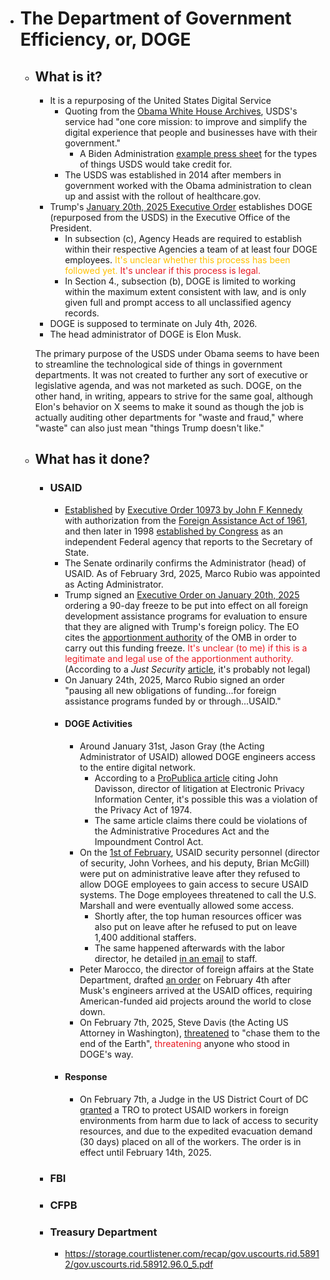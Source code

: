 - # The Department of Government Efficiency, or, DOGE
  - ## What is it?
    - It is a repurposing of the United States Digital Service
      - Quoting from the [Obama White House Archives](https://obamawhitehouse.archives.gov/the-press-office/2014/08/11/fact-sheet-improving-and-simplifying-digital-services), USDS's service had "one core mission: to improve and simplify the digital experience that people and businesses have with their government."
        - A Biden Administration [example press sheet](https://www.usds.gov/assets/files/USDS-Overview.pdf) for the types of things USDS would take credit for.
      - The USDS was established in 2014 after members in government worked with the Obama administration to clean up and assist with the rollout of healthcare.gov.
    - Trump's [January 20th, 2025 Executive Order](https://www.whitehouse.gov/presidential-actions/2025/01/establishing-and-implementing-the-presidents-department-of-government-efficiency/) establishes DOGE (repurposed from the USDS) in the Executive Office of the President.
      - In subsection (c), Agency Heads are required to establish within their respective Agencies a team of at least four DOGE employees. <span style="color:rgb(255, 192, 0)">It's unclear whether this process has been followed yet.</span> <span style="color:rgb(232, 27, 35)">It's unclear if this process is legal.</span>
      - In Section 4., subsection (b), DOGE is limited to working within the maximum extent consistent with law, and is only given full and prompt access to all unclassified agency records.
    - DOGE is supposed to terminate on July 4th, 2026.
    - The head administrator of DOGE is Elon Musk.
    
    The primary purpose of the USDS under Obama seems to have been to streamline the technological side of things in government departments. It was not created to further any sort of executive or legislative agenda, and was not marketed as such. DOGE, on the other hand, in writing, appears to strive for the same goal, although Elon's behavior on X seems to make it sound as though the job is actually auditing other departments for "waste and fraud," where "waste" can also just mean "things Trump doesn't like."
  - ## What has it done?
    - ### USAID
      - [Established](https://www.federalregister.gov/agencies/agency-for-international-development) by [Executive Order 10973 by John F Kennedy](https://www.presidency.ucsb.edu/documents/executive-order-10973-administration-foreign-assistance-and-related-functions) with authorization from the [Foreign Assistance Act of 1961](https://www.govinfo.gov/content/pkg/COMPS-1071/pdf/COMPS-1071.pdf), and then later in 1998 [established by Congress](https://uscode.house.gov/view.xhtml?path=/prelim@title22/chapter74&edition=prelim) as an independent Federal agency that reports to the Secretary of State.
      - The Senate ordinarily confirms the Administrator (head) of USAID. As of February 3rd, 2025, Marco Rubio was appointed as Acting Administrator.
      - Trump signed an [Executive Order on January 20th, 2025](https://www.whitehouse.gov/presidential-actions/2025/01/reevaluating-and-realigning-united-states-foreign-aid/) ordering a 90-day freeze to be put into effect on all foreign development assistance programs for evaluation to ensure that they are aligned with Trump's foreign policy. The EO cites the [apportionment authority](https://obamawhitehouse.archives.gov/sites/default/files/omb/assets/a11_current_year/s120.pdf) of the OMB in order to carry out this funding freeze. <span style="color:rgb(232, 27, 35)">It's unclear (to me) if this is a legitimate and legal use of the apportionment authority.</span> (According to a *Just Security* [article](https://www.justsecurity.org/107267/can-president-dissolve-usaid-by-executive-order/), it's probably not legal)
      - On January 24th, 2025, Marco Rubio signed an order "pausing all new obligations of funding...for foreign assistance programs funded by or through...USAID."
      - #### DOGE Activities
        - Around January 31st, Jason Gray (the Acting Administrator of USAID) allowed DOGE engineers access to the entire digital network.
          - According to a [ProPublica article](https://www.propublica.org/article/usaid-trump-musk-destruction-may-have-broken-law) citing John Davisson, director of litigation at Electronic Privacy Information Center, it's possible this was a violation of the Privacy Act of 1974.
          - The same article claims there could be violations of the Administrative Procedures Act and the Impoundment Control Act.
        - On the [1st of February](https://www.nbcnews.com/politics/national-security/usaid-security-leaders-removed-refusing-elon-musks-doge-employees-acce-rcna190357), USAID security personnel (director of security, John Vorhees, and his deputy, Brian McGill) were put on administrative leave after they refused to allow DOGE employees to gain access to secure USAID systems. The Doge employees threatened to call the U.S. Marshall and were eventually allowed some access.
          - Shortly after, the top human resources officer was also put on leave after he refused to put on leave 1,400 additional staffers.
          - The same happened afterwards with the labor director, he detailed [in an email](https://x.com/John_Hudson/status/1885122929022681141) to staff.
        - Peter Marocco, the director of foreign affairs at the State Department, drafted [an order](https://x.com/prem_thakker/status/1886921967464329450) on February 4th after Musk's engineers arrived at the USAID offices, requiring American-funded aid projects around the world to close down.
        - On February 7th, 2025, Steve Davis (the Acting US Attorney in Washington), [threatened](https://x.com/EricColumbus/status/1887904091889647824) to "chase them to the end of the Earth", <span style="color:rgb(232, 27, 35)">threatening</span> anyone who stood in DOGE's way.
      - #### Response
        - On February 7th, a Judge in the US District Court of DC [granted](https://storage.courtlistener.com/recap/gov.uscourts.dcd.277213/gov.uscourts.dcd.277213.15.0_2.pdf) a TRO to protect USAID workers in foreign environments from harm due to lack of access to security resources, and due to the expedited evacuation demand (30 days) placed on all of the workers. The order is in effect until February 14th, 2025.
    - ### FBI
    - ### CFPB
    - ### Treasury Department
      - https://storage.courtlistener.com/recap/gov.uscourts.rid.58912/gov.uscourts.rid.58912.96.0_5.pdf
#